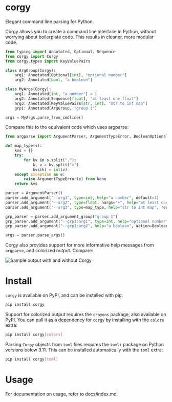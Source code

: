 # corgy

Elegant command line parsing for Python.

Corgy allows you to create a command line interface in Python, without worrying about boilerplate code. This results in cleaner, more modular code.

```python
from typing import Annotated, Optional, Sequence
from corgy import Corgy
from corgy.types import KeyValuePairs

class ArgGroup(Corgy):
    arg1: Annotated[Optional[int], "optional number"]
    arg2: Annotated[bool, "a boolean"]

class MyArgs(Corgy):
    arg1: Annotated[int, "a number"] = 1
    arg2: Annotated[Sequence[float], "at least one float"]
    arg3: Annotated[KeyValuePairs[str, int], "str to int map"]
    grp1: Annotated[ArgGroup, "group 1"]

args = MyArgs.parse_from_cmdline()
```

Compare this to the equivalent code which uses argparse:

```python
from argparse import ArgumentParser, ArgumentTypeError, BooleanOptionalAction

def map_type(s):
    kvs = {}
    try:
        for kv in s.split(","):
            k, v = kv.split("=")
            kvs[k] = int(v)
    except Exception as e:
        raise ArgumentTypeError(e) from None
    return kvs

parser = ArgumentParser()
parser.add_argument("--arg1", type=int, help="a number", default=1)
parser.add_argument("--arg2", type=float, nargs="+", help="at least one float", required=True)
parser.add_argument("--arg3", type=map_type, help="str to int map", required=True)

grp_parser = parser.add_argument_group("group 1")
grp_parser.add_argument("--grp1:arg1", type=int, help="optional number")
grp_parser.add_argument("--grp1:arg2", help="a boolean", action=BooleanOptionalAction)

args = parser.parse_args()
```

Corgy also provides support for more informative help messages from `argparse`, and colorized output. Compare:

![Sample output with and without Corgy](https://raw.githubusercontent.com/jayanthkoushik/corgy/27a73630528d03ab1ca9563a8139d08cf8e92a08/example.svg)

# Install
`corgy` is available on PyPI, and can be installed with pip:

```bash
pip install corgy
```

Support for colorized output requires the `crayons` package, also available on PyPI. You can pull it as a dependency for `corgy` by installing with the `colors` extra:

```bash
pip install corgy[colors]
```

Parsing `Corgy` objects from `toml` files requires the `tomli` package on Python versions below 3.11. This can be installed automatically with the `toml` extra:

```bash
pip install corgy[toml]
```

# Usage
For documentation on usage, refer to docs/index.md.
